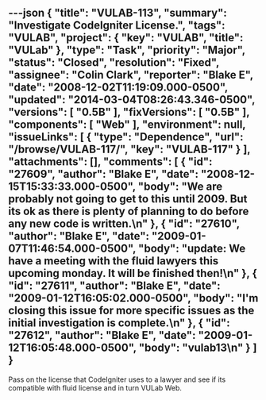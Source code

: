 ---json
{
  "title": "VULAB-113",
  "summary": "Investigate CodeIgniter License.",
  "tags": "VULAB",
  "project": {
    "key": "VULAB",
    "title": "VULab"
  },
  "type": "Task",
  "priority": "Major",
  "status": "Closed",
  "resolution": "Fixed",
  "assignee": "Colin Clark",
  "reporter": "Blake E",
  "date": "2008-12-02T11:19:09.000-0500",
  "updated": "2014-03-04T08:26:43.346-0500",
  "versions": [
    "0.5B"
  ],
  "fixVersions": [
    "0.5B"
  ],
  "components": [
    "Web"
  ],
  "environment": null,
  "issueLinks": [
    {
      "type": "Dependence",
      "url": "/browse/VULAB-117/",
      "key": "VULAB-117"
    }
  ],
  "attachments": [],
  "comments": [
    {
      "id": "27609",
      "author": "Blake E",
      "date": "2008-12-15T15:33:33.000-0500",
      "body": "We are probably not going to get to this until 2009. But its ok as there is plenty of planning to do before any new code is written.\n"
    },
    {
      "id": "27610",
      "author": "Blake E",
      "date": "2009-01-07T11:46:54.000-0500",
      "body": "update: We have a meeting with the fluid lawyers this upcoming monday. It will be finished then!\n"
    },
    {
      "id": "27611",
      "author": "Blake E",
      "date": "2009-01-12T16:05:02.000-0500",
      "body": "I'm closing this issue for more specific issues as the initial investigation is complete.\n"
    },
    {
      "id": "27612",
      "author": "Blake E",
      "date": "2009-01-12T16:05:48.000-0500",
      "body": "vulab13\n"
    }
  ]
}
---
Pass on the license that CodeIgniter uses to a lawyer and see if its compatible with fluid license and in turn VULab Web.

        